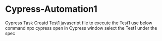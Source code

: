 # Cypress-Automation1
 Cypress Task
 Creatd Test1 javascript file 
 to execute the Test1 use below command
 npx cypress open
 in Cypress window select the Test1 under the spec 
 
